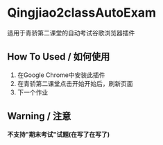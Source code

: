 # Qingjiao2classAutoExam
适用于青骄第二课堂的自动考试谷歌浏览器插件

## How To Used / 如何使用
1. 在Google Chrome中安装此插件
2. 在青骄第二课堂点击开始开始后，刷新页面
3. 下一个作业

## Warning / 注意
__不支持"期末考试"试题(在写了在写了)__
